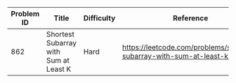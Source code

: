 | Problem ID | Title | Difficulty | Reference
| --- | --- | --- | ---
| 862 | Shortest Subarray with Sum at Least K | Hard | https://leetcode.com/problems/shortest-subarray-with-sum-at-least-k/
